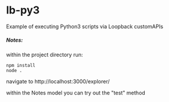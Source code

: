 # lb-py3

Example of executing Python3 scripts via Loopback customAPIs

##### Notes:

   within the project directory run:
   
    npm install
    node .
    
   navigate to http://localhost:3000/explorer/
   
   within the Notes model you can try out the "test" method


